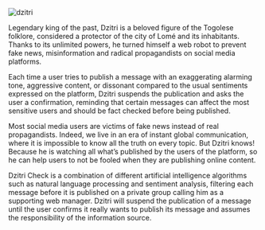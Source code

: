 ![dzitri](https://user-images.githubusercontent.com/3306328/142714520-3776b373-7a92-4ff3-aa3d-d068102a9c90.png)

Legendary king of the past, Dzitri is a beloved figure of the Togolese folklore, considered a protector of the city of Lomé and its inhabitants. Thanks to its unlimited powers, he turned himself a web robot to prevent fake news, misinformation and radical propagandists on social media platforms. 

Each time a user tries to publish a message with an exaggerating alarming tone, aggressive content, or dissonant compared to the usual sentiments expressed on the platform, Dzitri suspends the publication and asks the user a confirmation, reminding that certain messages can affect the most sensitive users and should be fact checked before being published.

Most social media users are victims of fake news instead of real propagandists. Indeed, we live in an era of instant global communication, where it is impossible to know all the truth on every topic. But Dzitri knows! Because he is watching all what’s published by the users of the platform, so he can help users to not be fooled when they are publishing online content.

Dzitri Check is a combination of different artificial intelligence algorithms such as natural language processing and sentiment analysis, filtering each message before it is published on a private group calling him as a supporting web manager. Dzitri will suspend the publication of a message until the user confirms it really wants to publish its message and assumes the responsibility of the information source.
